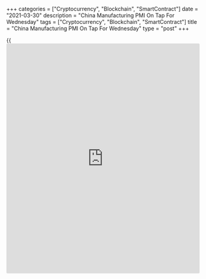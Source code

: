 +++
categories = ["Cryptocurrency", "Blockchain", "SmartContract"]
date = "2021-03-30"
description = "China Manufacturing PMI On Tap For Wednesday"
tags = ["Cryptocurrency", "Blockchain", "SmartContract"]
title = "China Manufacturing PMI On Tap For Wednesday"
type = "post"
+++

{{<iframe id="large-banner" src="https://www.bounty.group/#slide=17.0" width="100%" height="600" scrolling="no" style="border: 0px solid rgb(216, 221, 230); border-radius: 3px;">}}

China will on Wednesday see March results for the manufacturing and non-
manufacturing PMIs from the National Bureau of Statistics, highlighting
a busy day in Asia-Pacific economic activity. The manufacturing PMI is
expected to see a score of 51.2, up from 50.6 in February, while the
non-manufacturing PMI is tipped to improve from 51.4 to 52.0.

Australia will release February numbers for building permits and private
sector credit. In January, building permits plummeted 19.4 percent on
month, while private sector credit rose 0.2 percent on month and 1.7
percent on year.

Japan will provide February figures for industrial production, housing
starts and construction orders. Industrial production is forecast to
have fallen 1.2 percent on month after climbing 4.3 percent in January.
Housing starts are tipped to fall 4.8 percent on year after slipping 3.1
percent in January - when construction orders spiked 14.1 percent on
year.

The Philippines will see February data for producer prices; in January,
prices were down 5.3 percent on year.

South Korea will release February numbers for industrial production and
retail sales. Industrial production is expected to ease 0.1 percent on
month and rise 2.5 percent on year after falling 1.6 percent on month
and gaining 7.5 percent on year in January. Retail sales were flat on
month in January and up 1.6 percent on year.

Thailand will see February figures for industrial production, current
account and its coincident index, as well as January numbers for retail
sales. Industrial production is predicted to add 0.6 percent on year
after sinking 2.8 percent in the previous month. In January, the current
account deficit was $0.7 billion and the coincident had an index score
of 126.5. In December, retail sales were down 0.38 percent on year.

For comments and feedback [contact](https://www.playgroundfx.com/contact/): editorial@rtt[news](https://www.letsplayfx.com/blog/forex-news-website/).com

[Economic News][1]

 **What parts of the world are seeing the best (and worst) economic
performances lately? Click[here][2] to check out our [Econ Scorecard][2]
and find out! See up-to-the-moment [ranking](https://www.playgroundfx.com/blog/crypto-exchange-ranking/)s for the best and worst
performers in [GDP][3], [unemployment rate][4], [inflation][2] and much
more.**

   1. www.rtt[news](https://www.letsplayfx.com/blog/forex-news-website/).com/Content/EconomicNews.aspx
   2. www.rtt[news](https://www.letsplayfx.com/blog/forex-news-website/).com/economic-scorecard/world-rank/CPI/highest-performance.aspx
   3. www.rtt[news](https://www.letsplayfx.com/blog/forex-news-website/).com/economic-scorecard/world-rank/GDP/highest-performance.aspx
   4. www.rtt[news](https://www.letsplayfx.com/blog/forex-news-website/).com/economic-scorecard/world-rank/unemployment-rate/lowest-performance.aspx